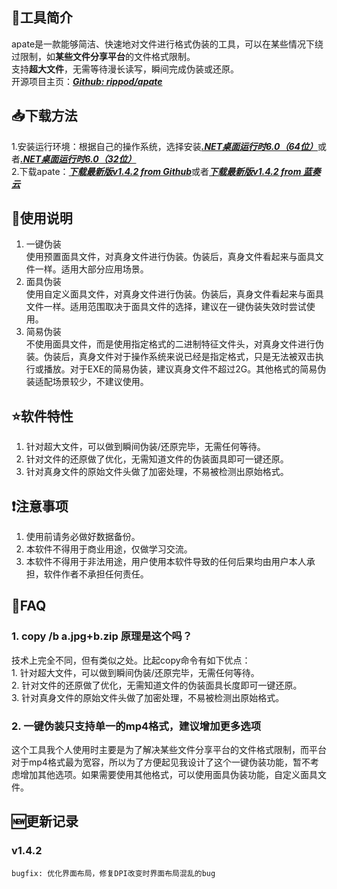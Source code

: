 ## 📑工具简介  
  apate是一款能够简洁、快速地对文件进行格式伪装的工具，可以在某些情况下绕过限制，如**某些文件分享平台**的文件格式限制。  
  支持**超大文件**，无需等待漫长读写，瞬间完成伪装或还原。  
  开源项目主页：[**_Github: rippod/apate_**](https://github.com/rippod/apate)  
  
## 📥下载方法
  1.安装运行环境：根据自己的操作系统，选择安装[**_.NET桌面运行时6.0（64位）_**](https://dotnet.microsoft.com/zh-cn/download/dotnet/thank-you/runtime-desktop-6.0.16-windows-x64-installer)或者[**_.NET桌面运行时6.0（32位）_**](https://dotnet.microsoft.com/zh-cn/download/dotnet/thank-you/runtime-desktop-6.0.16-windows-x86-installer)  
  2.下载apate：[**_下载最新版v1.4.2 from Github_**](https://github.com/rippod/apate/releases/download/apate.v1.4.2/apate.v1.4.2.zip)或者[**_下载最新版v1.4.2 from 蓝奏云_**](https://wwve.lanzoup.com/iEaSU0ymznza)  
  
## 📗使用说明  
  1. 一键伪装  
  使用预置面具文件，对真身文件进行伪装。伪装后，真身文件看起来与面具文件一样。适用大部分应用场景。  
  2. 面具伪装  
  使用自定义面具文件，对真身文件进行伪装。伪装后，真身文件看起来与面具文件一样。适用范围取决于面具文件的选择，建议在一键伪装失效时尝试使用。  
  3. 简易伪装  
  不使用面具文件，而是使用指定格式的二进制特征文件头，对真身文件进行伪装。伪装后，真身文件对于操作系统来说已经是指定格式，只是无法被双击执行或播放。对于EXE的简易伪装，建议真身文件不超过2G。其他格式的简易伪装适配场景较少，不建议使用。  

## ⭐软件特性  
  1. 针对超大文件，可以做到瞬间伪装/还原完毕，无需任何等待。  
  2. 针对文件的还原做了优化，无需知道文件的伪装面具即可一键还原。  
  3. 针对真身文件的原始文件头做了加密处理，不易被检测出原始格式。  

## ❗注意事项  
  1. 使用前请务必做好数据备份。  
  2. 本软件不得用于商业用途，仅做学习交流。  
  3. 本软件不得用于非法用途，用户使用本软件导致的任何后果均由用户本人承担，软件作者不承担任何责任。  

## 🙋FAQ  
### 1. copy /b a.jpg+b.zip 原理是这个吗？  
  技术上完全不同，但有类似之处。比起copy命令有如下优点：  
    1. 针对超大文件，可以做到瞬间伪装/还原完毕，无需任何等待。  
    2. 针对文件的还原做了优化，无需知道文件的伪装面具长度即可一键还原。  
    3. 针对真身文件的原始文件头做了加密处理，不易被检测出原始格式。  
  
### 2. 一键伪装只支持单一的mp4格式，建议增加更多选项  
  这个工具我个人使用时主要是为了解决某些文件分享平台的文件格式限制，而平台对于mp4格式最为宽容，所以为了方便起见我设计了这个一键伪装功能，暂不考虑增加其他选项。如果需要使用其他格式，可以使用面具伪装功能，自定义面具文件。  

## 🆕更新记录  
  ### v1.4.2  
    bugfix: 优化界面布局，修复DPI改变时界面布局混乱的bug  
